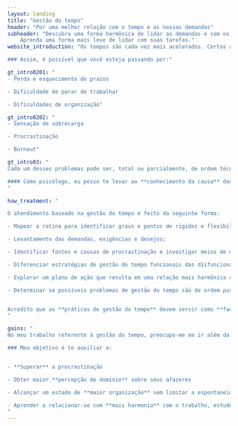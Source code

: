 ```yaml
---
layout: landing
title: "Gestão do tempo"
header: "Por uma melhor relação com o tempo e as nossas demandas"
subheader: "Descubra uma forma harmônica de lidar as demandas e com os planos.\n\n
	Aprenda uma forma mais leve de lidar com suas tarefas."
website_introduction: "Os tempos são cada vez mais acelerados. Certos autores chegaram a dizer que vivemos na **Era da Sobrecarga** e na **Sociedade do Burnout**. No processo de lidar com os desafios trazidos não só por seus compromissos, mas também pelo próprio ritmo cada vez mais frenético das nossas vidas.

### Assim, é possível que você esteja passando por:"

gt_intro0201: " 
- Perda e esquecimento de prazos

- Dificuldade de parar de trabalhar

- Dificuldades de organização"

gt_intro0202: "
- Sensação de sobrecarga

- Procrastinação

- Burnout"

gt_intro03: "
Cada um desses problemas pode ser, total ou parcialmente, de ordem técnica (ou seja, questão de aprender o método correto) ou de ordem psicológica (oriundo de modelos mentais de qualidade questionável ou de afetos inconscientes ainda não elaborados). 

#### Como psicólogo, eu posso te levar ao **conhecimento da causa** das suas dificuldades e **auxiliar** você a **lidar com esses desafios**.
"

how_treatment: "

O atendimento baseado na gestão do tempo é feito da seguinte forma:

- Mapear a rotina para identificar graus e pontos de rigidez e flexibilidade;

- Levantamento das demandas, exigências e desejos;

- Identificar fontes e causas de procrastinação e investigar meios de mitigá-las;

- Diferenciar estratégias de gestão do tempo funcionais das disfuncionais, e atitudes saudáveis de atitudes prejudiciais à saúde;

- Explorar um plano de ação que resulta em uma relação mais harmônica com as tarefas;

- Determinar se possíveis problemas de gestão do tempo são de ordem puramente técnica ou se são oriundas de sofrimento psíquico.


Acredito que as **práticas de gestão do tempo** devem servir como **facilitadoras da nossa produtividade** e não devem, elas mesmas, ser fonte de estresse. Minha proposta é expor as técnicas que você precisa, segundo a sua demanda, para obter os resultados que você necessita. Junto delas, exploraremos também as atitudes corretas para evitar os equívocos mais comuns na prática da regulação das nossas tarefas -- **fazer nossa agenda nos servir**, e não nos aprisionar.
"

gains: "
No meu trabalho referente à gestão do tempo, preocupo-me em ir além da mera preocupação com produtividade. Embora ela faça parte das nossas necessidades e ambições, ela deve ser sempre um intermediário, e não o objetivo final. O objetivo dela é nos auxiliar com os _nossos_ objetivos, em vez de se tornar uma tarefa que ironicamente consome o nosso tempo. Dito isso... 

### Meu objetivo é te auxiliar a: 


- **Superar** a procrastinação

- Obter maior **percepção de domínio** sobre seus afazeres

- Alcançar um estado de **maior organização** sem limitar a espontaneidade

- Aprender a relacionar-se com **mais harmonia** com o trabalho, estudos e demandas de múltiplas áreas da vida
"
---
```

